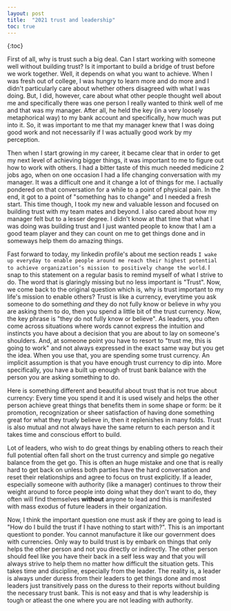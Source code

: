 ```yaml
---
layout: post
title:  "2021 trust and leadership"
toc: true
---
```

{:toc}

First of all, why is trust such a big deal. Can I start working with someone well without building trust? Is it important to build a bridge of trust before we work together. Well, it depends on what you want to achieve. When I was fresh out of college, I was hungry to learn more and do more and I didn't particularly care about whether others disagreed with what I was doing. But, I did, however, care about what other people thought well about me and specifically there was one person I really wanted to think well of me and that was my manager. After all, he held the key (in a very loosely metaphorical way) to my bank account and specifically, how much was put into it. So, it was important to me that my manager knew that I was doing good work and not necessarily if I was actually good work by my perception. 

Then when I start growing in my career, it became clear that in order to get my next level of achieving bigger things, it was important to me to figure out how to work with others. I had a bitter taste of this much needed medicine 2 jobs ago, when on one occasion I had a life changing conversation with my manager. It was a difficult one and it change a lot of things for me. I actually pondered on that conversation for a while to a point of physical pain. In the end, it got to a point of "something has to change" and I needed a fresh start. This time though, I took my new and valuable lesson and focused on building trust with my team mates and beyond. I also cared about how my manager felt but to a lesser degree. I didn't know at that time that what I was doing was building trust and I just wanted people to know that I am a good team player and they can count on me to get things done and in someways help them do amazing things.

Fast forward to today, my linkedin profile's about me section reads `I wake up everyday to enable people around me reach their highest potential to achieve organization’s mission to positively change the world`. I snap to this statement on a regular basis to remind myself of what I strive to do. The word that is glaringly missing but no less important is "Trust". Now, we come back to the original question which is, why is trust important to my life's mission to enable others? Trust is like a currency, everytime you ask someone to do something *and* they do not fully know or believe in why you are asking them to do, then you spend a little bit of the trust currency. Now, the key phrase is "they do not fully know or believe". As leaders, you often come across situations where words cannot express the intuition and instincts you have about a decision that you are about to lay on someone's shoulders. And, at someone point you have to resort to "trust me, this is going to work" and not always expressed in the exact same way but you get the idea. When you use that, you are spending some trust currency. An implicit assumption is that you have enough trust currency to dip into. More specifically, you have a built up enough of trust bank balance with the person you are asking something to do. 

Here is something different and beautiful about trust that is not true about currency: Every time you spend it and it is used wisely and helps the other person achieve great things that benefits them in some shape or form: be it promotion, recognization or sheer satisfaction of having done something great for what they truely believe in, then it replenishes in many folds. Trust is also mutual and not always have the same return to each person and it takes time and conscious effort to build. 

Lot of leaders, who wish to do great things by enabling others to reach their full potential often fall short on the trust currency and simple go negative balance from the get go. This is often an huge mistake and one that is really hard to get back on unless both parties have the hard conversation and reset their relationships and agree to focus on trust explicitly. If  a leader, especially someone with authority (like a manager) continues to throw their weight around to force people into doing what they don't want to do, they often will find themselves **without** anyone to lead and this is manifested with mass exodus of future leaders in their organization. 

Now, I think the important question one must ask if they are going to lead is "How do I build the trust if I have nothing to start with?". This is an important questiont to ponder. You cannot manufacture it like our government does with currencies. Only way to build trust is by embark on things that only helps the other person and not you directly or indirectly. The other person should feel like you have their back in a self less way and that you will always strive to help them no matter how difficult the situation gets. This takes time and discipline, especially from the leader. The reality is, a leader is always under duress from their leaders to get things done and most leaders just transitively pass on the duress to their reports without building the necessary trust bank. This is not easy and that is why leadership is tough or atleast the one where you are not leading with authority.
